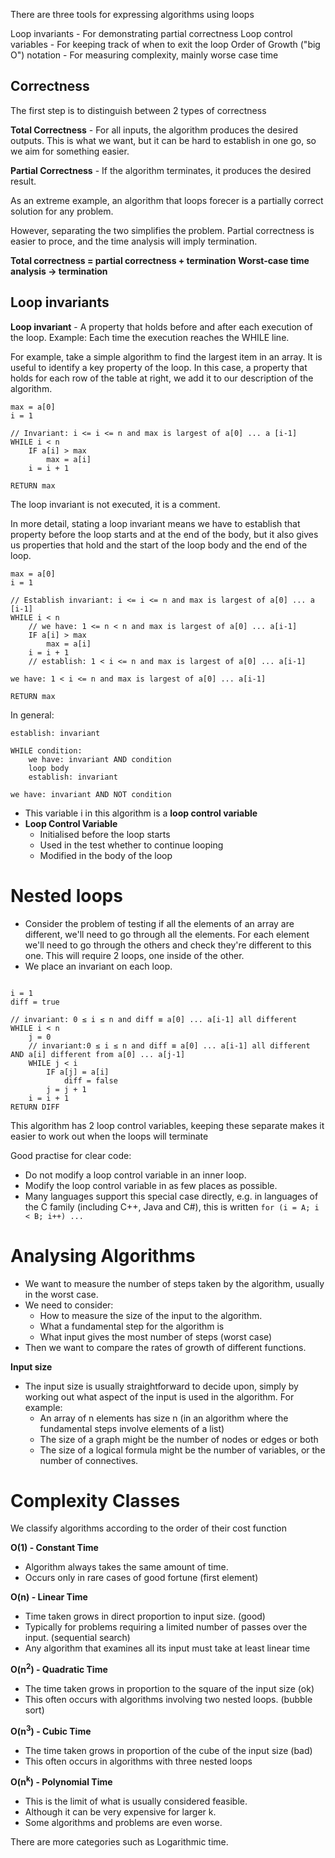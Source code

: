 There are three tools for expressing algorithms using loops

Loop invariants - For demonstrating partial correctness
Loop control variables - For keeping track of when to exit the loop
Order of Growth ("big O") notation - For measuring complexity, mainly worse case time

## Correctness

The first step is to distinguish between 2 types of correctness

**Total Correctness** - For all inputs, the algorithm produces the desired outputs. This is what we want, but it can be hard to establish in one go, so we aim for something easier. 

**Partial Correctness** - If the algorithm terminates, it produces the desired result. 

As an extreme example, an algorithm that loops forecer is a partially correct solution for any problem. 

However, separating the two simplifies the problem. Partial correctness is easier to proce, and the time analysis will imply termination. 

**Total correctness = partial correctness + termination**
**Worst-case time analysis -> termination**

## Loop invariants

**Loop invariant** - A property that holds before and after each execution of the loop. Example: Each time the execution reaches the WHILE line. 

For example, take a simple algorithm to find the largest item in an array. It is useful to identify a key property of the loop. In this case, a property that holds for each row of the table at right, we add it to our description of the algorithm. 


``` Pseudocode
max = a[0]
i = 1

// Invariant: i <= i <= n and max is largest of a[0] ... a [i-1]
WHILE i < n
	IF a[i] > max
		max = a[i]
	i = i + 1
	
RETURN max
```

The loop invariant is not executed, it is a comment. 

In more detail, stating a loop invariant means we have to establish that property before the loop starts and at the end of the body, but it also gives us properties that hold and the start of the loop body and the end of the loop. 


```Pseudocode
max = a[0]
i = 1

// Establish invariant: i <= i <= n and max is largest of a[0] ... a [i-1]
WHILE i < n
	// we have: 1 <= n < n and max is largest of a[0] ... a[i-1]
	IF a[i] > max
		max = a[i]
	i = i + 1
	// establish: 1 < i <= n and max is largest of a[0] ... a[i-1]

we have: 1 < i <= n and max is largest of a[0] ... a[i-1]

RETURN max
```

In general:

```
establish: invariant

WHILE condition:
	we have: invariant AND condition
	loop body
	establish: invariant

we have: invariant AND NOT condition

```

- This variable i in this algorithm is a **loop control variable**
- **Loop Control Variable**
	- Initialised before the loop starts
	- Used in the test whether to continue looping
	- Modified in the body of the loop

# Nested loops

- Consider the problem of testing if all the elements of an array are different, we'll need to go through all the elements. For each element we'll need to go through the others and check they're different to this one. This will require 2 loops, one inside of the other. 
- We place an invariant on each loop. 


```

i = 1
diff = true

// invariant: 0 ≤ i ≤ n and diff ≡ a[0] ... a[i-1] all different
WHILE i < n
	j = 0
	// invariant:0 ≤ i ≤ n and diff ≡ a[0] ... a[i-1] all different AND a[i] different from a[0] ... a[j-1]
	WHILE j < i
		IF a[j] = a[i]
			diff = false
		j = j + 1
	i = i + 1
RETURN DIFF

```


This algorithm has 2 loop control variables, keeping these separate makes it easier to work out when the loops will terminate

Good practise for clear code:
- Do not modify a loop control variable in an inner loop. 
- Modify the loop control variable in as few places as possible. 
- Many languages support this special case directly, e.g. in languages of the C family (including C++, Java and C#), this is written `for (i = A; i < B; i++) ...`

# Analysing Algorithms

- We want to measure the number of steps taken by the algorithm, usually in the worst case. 
- We need to consider:
	- How to measure the size of the input to the algorithm. 
	- What a fundamental step for the algorithm is
	- What input gives the most number of steps (worst case)
- Then we want to compare the rates of growth of different functions.

**Input size**
- The input size is usually straightforward to decide upon, simply by working out what aspect of the input is used in the algorithm. For example:
	- An array of n elements has size n (in an algorithm where the fundamental steps involve elements of a list)
	- The size of a graph might be the number of nodes or edges or both
	- The size of a logical formula might be the number of variables, or the number of connectives. 

# Complexity Classes

We classify algorithms according to the order of their cost function

**O(1) - Constant Time**
- Algorithm always takes the same amount of time. 
- Occurs only in rare cases of good fortune (first element)

**O(n) - Linear Time**
- Time taken grows in direct proportion to input size. (good)
- Typically for problems requiring a limited number of passes over the input. (sequential search)
- Any algorithm that examines all its input must take at least linear time

**O(n<sup>2</sup>) - Quadratic Time**
- The time taken grows in proportion to the square of the input size (ok)
- This often occurs with algorithms involving two nested loops. (bubble sort)

**O(n<sup>3</sup>) - Cubic Time**
- The time taken grows in proportion of the cube of the input size (bad)
- This often occurs in algorithms with three nested loops

**O(n<sup>k</sup>) - Polynomial Time**
- This is the limit of what is usually considered feasible. 
- Although it can be very expensive for larger k. 
- Some algorithms and problems are even worse. 

There are more categories such as Logarithmic time. 